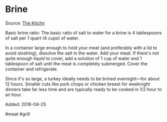 Brine
============================
Source: [The Kitchn](http://www.thekitchn.com/use-a-quick-brine-to-make-any-cut-more-tender-47879)

Basic brine ratio: The basic ratio of salt to water for a brine is 4 tablespoons of salt per 1 quart (4 cups) of water.

In a container large enough to hold your meat (and preferably with a lid to avoid sloshing), dissolve the salt in the water. Add your meat. If there's not quite enough liquid to cover, add a solution of 1 cup of water and 1 tablespoon of salt until the meat is completely submerged. Cover the container and refrigerate.

Since it's so large, a turkey ideally needs to be brined overnight—for about 12 hours. Smaller cuts like pork chops or chicken breast for weeknight dinners take far less time and are typically ready to be cooked in 1/2 hour to an hour.

Added: 2016-04-25

#meat #grill
